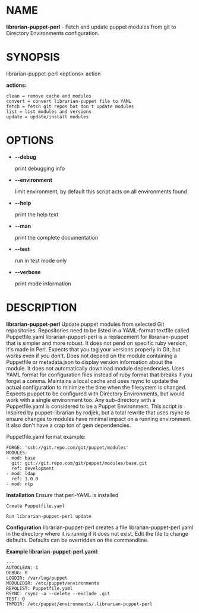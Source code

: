 # NAME

**librarian-puppet-perl** - Fetch and update puppet modules from git to Directory Environments configuration.

# SYNOPSIS

librarian-puppet-perl &lt;options> action

**actions:**

    clean = remove cache and modules
    convert = convert librarian-puppet file to YAML
    fetch = fetch git repos but don't update modules
    list = list modules and versions
    update = update/install modules

# OPTIONS

- **--debug**

    print debugging info

- **--environment**

    limit environment, by default this script acts on all environments found

- **--help**

    print the help text

- **--man**

    print the complete documentation

- **--test**

    run in test mode only

- **--verbose**

    print mode information

# DESCRIPTION

**librarian-puppet-perl** Update puppet modules from selected Git repositories.
Repositories need to be listed in a YAML-format textfile called Puppetfile.yaml
librarian-puppet-perl is a replacement for librarian-puppet that is simpler and more robust. It does not pend on specific ruby version, it's made in Perl. Expects that you tag your versions properly in Git, but works even if you don't. Does not depend on the module containing a Puppetfile or metadata.json to display version information about the module. It does not automatically download module dependencies.
Uses YAML format for configuration files instead of ruby format that breaks if you forget a comma.
Maintains a local cache and uses rsync to update the actual configuration to minimize the time when the filesystem is changed.
Expects puppet to be configured with Directory Environments, but would work with a single environment too.
Any sub-directory with a Puppetfile.yaml is considered to be a Puppet Environment.
This script is inspired by puppet-librarian by rodjek, but a total rewrite that uses rsync to ensure changes to modules have minimal impact on a running environment. It also don't have a crap ton of gem dependencies.

Puppetfile.yaml format example:

    FORGE: 'ssh://git.repo.com/git/puppet/modules'
    MODULES:
    - mod: base
      git: git://git.repo.com/git/puppet/modules/base.git
      ref: development
    - mod: ldap
      ref: 1.0.0
    - mod: ntp

**Installation**
    Ensure that perl-YAML is installed

    Create Puppetfile.yaml

    Run librarian-puppet-perl update

**Configuration**
   librarian-puppet-perl creates a file librarian-puppet-perl.yaml in the directory where it is runnig if it does not exist. Edit the file to change defaults. Defaults can be overridden on the commandline.

**Example librarian-puppet-perl.yaml**:

    ---
    AUTOCLEAN: 1
    DEBUG: 0
    LOGDIR: /var/log/puppet
    MODULEDIR: /etc/puppet/environments
    REPOLIST: Puppetfile.yaml
    RSYNC: rsync -a --delete --exclude .git
    TEST: 0
    TMPDIR: /etc/puppet/environments/.librarian-puppet-perl
